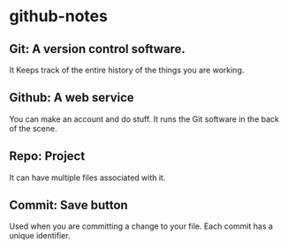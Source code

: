 # github-notes
## Git: A version control software.
It Keeps track of the entire history of the things you are working. 
## Github: A web service
You can make an account and do stuff. It runs the Git software in the back of the scene. 
## Repo: Project 
It can have multiple files associated with it.
## Commit: Save button 
Used when you are committing a change to your file. Each commit has a unique identifier. 
